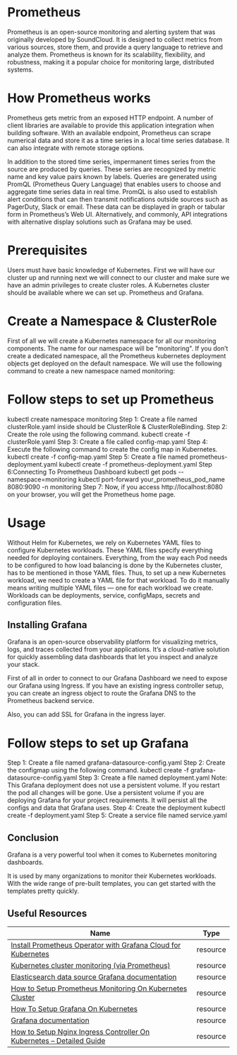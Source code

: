 # Prometheus
Prometheus is an open-source monitoring and alerting system that was originally developed by SoundCloud. It is designed to collect metrics from various sources, store them, and provide a query language to retrieve and analyze them. Prometheus is known for its scalability, flexibility, and robustness, making it a popular choice for monitoring large, distributed systems.

# How Prometheus works
Prometheus gets metric from an exposed HTTP endpoint. A number of client libraries are available to provide this application integration when building software. With an available endpoint, Prometheus can scrape numerical data and store it as a time series in a local time series database. It can also integrate with remote storage options.

In addition to the stored time series, impermanent times series from the source are produced by queries. These series are recognized by metric name and key value pairs known by labels. Queries are generated using PromQL (Prometheus Query Language) that enables users to choose and aggregate time series data in real time. PromQL is also used to establish alert conditions that can then transmit notifications outside sources such as PagerDuty, Slack or email. These data can be displayed in graph or tabular form in Prometheus’s Web UI. Alternatively, and commonly, API integrations with alternative display solutions such as Grafana may be used.

# Prerequisites
Users must have basic knowledge of Kubernetes.
First we will have our cluster up and running next we will connect to our cluster and make sure we have an admin privileges to create cluster roles.
A Kubernetes cluster should be available where we can set up. Prometheus and Grafana.

# Create a Namespace & ClusterRole
First of all we will create a Kubernetes namespace for all our monitoring components. The name for our namespace will be "monitoring". If you don’t create a dedicated namespace, all the Prometheus kubernetes deployment objects get deployed on the default namespace. We will use the following command to create a new namespace named monitoring:
# Follow steps to set up Prometheus
kubectl create namespace monitoring
Step 1: Create a file named clusterRole.yaml inside should be ClusterRole & ClusterRoleBinding.
Step 2: Create the role using the following command.
kubectl create -f clusterRole.yaml
Step 3: Create a file called config-map.yaml
Step 4: Execute the following command to create the config map in Kubernetes.
kubectl create -f config-map.yaml
Step 5: Create a file named prometheus-deployment.yaml
kubectl create -f prometheus-deployment.yaml
Step 6:Connecting To Prometheus Dashboard
kubectl get pods --namespace=monitoring
kubectl port-forward your_prometheus_pod_name 8080:9090 -n monitoring
Step 7: Now, if you access http://localhost:8080 on your browser, you will get the Prometheus home page.


# Usage 
Without Helm for Kubernetes, we rely on Kubernetes YAML files to configure Kubernetes workloads. These YAML files specify everything needed for deploying containers. Everything, from the way each Pod needs to be configured to how load balancing is done by the Kubernetes cluster, has to be mentioned in those YAML files. Thus, to set up a new Kubernetes workload, we need to create a YAML file for that workload. To do it manually means writing multiple YAML files — one for each workload we create. Workloads can be deployments, service, configMaps, secrets and configuration files.

##  Installing Grafana
Grafana is an open-source observability platform for visualizing metrics, logs, and traces collected from your applications. It’s a cloud-native solution for quickly assembling data dashboards that let you inspect and analyze your stack.

First of all in order to connect to our Grafana Dashboard we need to expose our Grafana using Ingress. If you have an existing ingress controller setup, you can create an ingress object to route the Grafana DNS to the Prometheus backend service.

Also, you can add SSL for Grafana in the ingress layer.

# Follow steps to set up Grafana
Step 1: Create a file named grafana-datasource-config.yaml
Step 2: Create the configmap using the following command.
kubectl create -f grafana-datasource-config.yaml
Step 3: Create a file named deployment.yaml
Note: This Grafana deployment does not use a persistent volume. If you restart the pod all changes will be gone. Use a persistent volume if you are deploying Grafana for your project requirements. It will persist all the configs and data that Grafana uses.
Step 4: Create the deployment
kubectl create -f deployment.yaml
Step 5: Create a service file named service.yaml










## Conclusion
Grafana is a very powerful tool when it comes to Kubernetes monitoring dashboards.

It is used by many organizations to monitor their Kubernetes workloads. With the wide range of pre-built templates, you can get started with the templates pretty quickly.

## Useful Resources

| Name | Type |
|------|------|
| [Install Prometheus Operator with Grafana Cloud for Kubernetes](https://grafana.com/docs/grafana-cloud/kubernetes-monitoring/other-methods/prometheus/prometheus_operator/) | resource |
| [Kubernetes cluster monitoring (via Prometheus)](https://grafana.com/grafana/dashboards/315-kubernetes-cluster-monitoring-via-prometheus/) | resource |
| [Elasticsearch data source Grafana documentation](https://grafana.com/docs/grafana/latest/datasources/elasticsearch/) | resource |
| [How to Setup Prometheus Monitoring On Kubernetes Cluster](https://devopscube.com/setup-prometheus-monitoring-on-kubernetes/) | resource |
| [How To Setup Grafana On Kubernetes](https://devopscube.com/setup-grafana-kubernetes/) | resource |
| [Grafana documentation](https://grafana.com/docs/grafana/latest/) | resource |
| [How to Setup Nginx Ingress Controller On Kubernetes – Detailed Guide](https://devopscube.com/setup-ingress-kubernetes-nginx-controller/) | resource |











